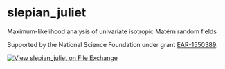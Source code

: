 # slepian_juliet
Maximum-likelihood analysis of univariate isotropic Matérn random fields

Supported by the National Science Foundation under grant <a href="https://www.nsf.gov/awardsearch/showAward?AWD_ID=1550389">EAR-1550389</a>.

[![View slepian_juliet on File Exchange](https://www.mathworks.com/matlabcentral/images/matlab-file-exchange.svg)](https://www.mathworks.com/matlabcentral/fileexchange/81116-slepian_juliet)
